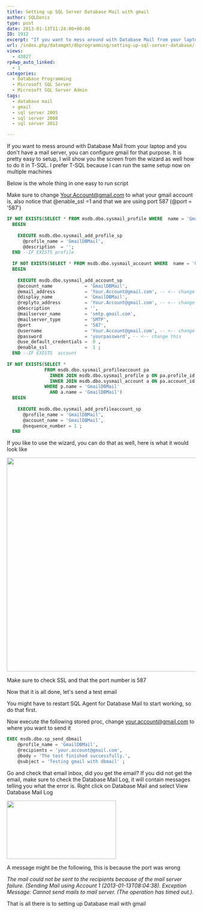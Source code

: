 ```yaml
---
title: Setting up SQL Server Database Mail with gmail
author: SQLDenis
type: post
date: 2013-01-13T11:24:00+00:00
ID: 1912
excerpt: "If you want to mess around with Database Mail from your laptop and you don't have a mail server, you can configure gmail for that purpose. It is pretty easy to setup, I will show you the screen from the wizard as well how to do it in T-SQL. I prefer T-SQL because I can run the same setup now on multiple machines"
url: /index.php/datamgmt/dbprogramming/setting-up-sql-server-database/
views:
  - 43827
rp4wp_auto_linked:
  - 1
categories:
  - Database Programming
  - Microsoft SQL Server
  - Microsoft SQL Server Admin
tags:
  - database mail
  - gmail
  - sql server 2005
  - sql server 2008
  - sql server 2012

---
```

If you want to mess around with Database Mail from your laptop and you don't have a mail server, you can configure gmail for that purpose. It is pretty easy to setup, I will show you the screen from the wizard as well how to do it in T-SQL. I prefer T-SQL because I can run the same setup now on multiple machines

Below is the whole thing in one easy to run script
  
Make sure to change Your.Account@gmail.com to what your gmail account is, also notice that @enable_ssl =1 and that we are using port 587 (@port = '587')

```sql
IF NOT EXISTS(SELECT * FROM msdb.dbo.sysmail_profile WHERE  name = 'GmailDBMail') 
  BEGIN
    
    EXECUTE msdb.dbo.sysmail_add_profile_sp
      @profile_name = 'GmailDBMail',
      @description  = '';
  END --IF EXISTS profile
  
  IF NOT EXISTS(SELECT * FROM msdb.dbo.sysmail_account WHERE  name = 'GmailDBMail')
  BEGIN
    
    EXECUTE msdb.dbo.sysmail_add_account_sp
    @account_name            = 'GmailDBMail',
    @email_address           = 'Your.Account@gmail.com', -- <-- change this
    @display_name            = 'GmailDBMail',
    @replyto_address         = 'Your.Account@gmail.com', -- <-- change this
    @description             = '',
    @mailserver_name         = 'smtp.gmail.com',
    @mailserver_type         = 'SMTP',
    @port                    = '587',
    @username                = 'Your.Account@gmail.com', -- <-- change this
    @password                = 'yourpassword', -- <-- change this
    @use_default_credentials =  0 ,
    @enable_ssl              =  1 ;
  END --IF EXISTS  account
  
IF NOT EXISTS(SELECT *
              FROM msdb.dbo.sysmail_profileaccount pa
                INNER JOIN msdb.dbo.sysmail_profile p ON pa.profile_id = p.profile_id
                INNER JOIN msdb.dbo.sysmail_account a ON pa.account_id = a.account_id  
              WHERE p.name = 'GmailDBMail'
                AND a.name = 'GmailDBMail') 
  BEGIN
    
    EXECUTE msdb.dbo.sysmail_add_profileaccount_sp
      @profile_name = 'GmailDBMail',
      @account_name = 'GmailDBMail',
      @sequence_number = 1 ;
  END 
```

If you like to use the wizard, you can do that as well, here is what it would look like 

<div class="image_block">
  <a href="https://lessthandot.z19.web.core.windows.net/wp-content/uploads/blogs/DataMgmt/Denis/Oracle/gmailDBMail.PNG?mtime=1358082799"><img alt="" src="https://lessthandot.z19.web.core.windows.net/wp-content/uploads/blogs/DataMgmt/Denis/Oracle/gmailDBMail.PNG?mtime=1358082799" width="678" height="569" /></a>
</div>

Make sure to check SSL and that the port number is 587

Now that it is all done, let's send a test email

You might have to restart SQL Agent for Database Mail to start working, so do that first.

Now execute the following stored proc, change your.account@gmail.com to where you want to send it

```sql
EXEC msdb.dbo.sp_send_dbmail
    @profile_name = 'GmailDBMail',
    @recipients = 'your.account@gmail.com',
    @body = 'The test finished successfully.',
    @subject = 'Testing gmail with dbmail' ;
```
Go and check that email inbox, did you get the email? If you did not get the email, make sure to check the Database Mail Log, it will contain messages telling you what the error is. Right click on Database Mail and select View Database Mail Log

<div class="image_block">
  <a href="https://lessthandot.z19.web.core.windows.net/wp-content/uploads/blogs/DataMgmt/Denis/Oracle/DBMailLog.PNG?mtime=1358083272"><img alt="" src="https://lessthandot.z19.web.core.windows.net/wp-content/uploads/blogs/DataMgmt/Denis/Oracle/DBMailLog.PNG?mtime=1358083272" width="291" height="155" /></a>
</div>

A message might be the following, this is because the port was wrong
  
_The mail could not be sent to the recipients because of the mail server failure. (Sending Mail using Account 1 (2013-01-13T08:04:38). Exception Message: Cannot send mails to mail server. (The operation has timed out.)._

That is all there is to setting up Database mail with gmail